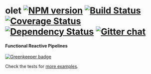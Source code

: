 # olet [![NPM version][npm-img]][npm-url] [![Build Status][travis-img]][travis-url] [![Coverage Status][coveralls-img]][coveralls-url] [![Dependency Status][dependency-img]][dependency-url] [![Gitter chat][gitter-img]][gitter-url]
#### Functional Reactive Pipelines

[![Greenkeeper badge](https://badges.greenkeeper.io/zeekay/olet.svg)](https://greenkeeper.io/)

Check the tests for [more examples][examples].

[examples]:       https://github.com/zeekay/olet/blob/master/test/test.coffee

[travis-img]:     https://img.shields.io/travis/zeekay/olet.svg
[travis-url]:     https://travis-ci.org/zeekay/olet
[coveralls-img]:  https://coveralls.io/repos/zeekay/olet/badge.svg?branch=master&service=github
[coveralls-url]:  https://coveralls.io/github/zeekay/olet?branch=master
[dependency-url]: https://david-dm.org/zeekay/olet
[dependency-img]: https://david-dm.org/zeekay/olet.svg
[npm-img]:        https://img.shields.io/npm/v/olet.svg
[npm-url]:        https://www.npmjs.com/package/olet
[gitter-img]:     https://badges.gitter.im/join-chat.svg
[gitter-url]:     https://gitter.im/zeekay/hi

<!-- not used -->
[downloads-img]:     https://img.shields.io/npm/dm/olet.svg
[downloads-url]:     http://badge.fury.io/js/olet
[devdependency-img]: https://david-dm.org/zeekay/olet/dev-status.svg
[devdependency-url]: https://david-dm.org/zeekay/olet#info=devDependencies
